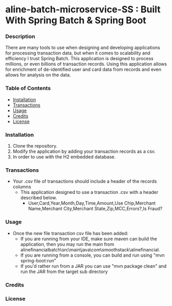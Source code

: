 # aline-batch-microservice-SS : Built With Spring Batch & Spring Boot

### Description
There are many tools to use when designing and developing applications for processing transaction data, but when it comes to scalability and efficiency I trust Spring Batch. This application is designed to process millions, or even billions of transaction records. Using this application allows for enrichment of de-identified user and card data from records and even allows for analysis on the data. 

### Table of Contents
* [Installation](#installation)
* [Transactions](#transactions)
* [Usage](#usage)
* [Credits](#credits)
* [License](#license)

### Installation
1. Clone the repository.
2. Modify the application by adding your transaction records as a csv.
3. In order to use with the H2 embedded database.

### Transactions
* Your .csv file of transactions should include a header of the records columns
  * This application designed to use a transaction .csv with a header described below. 
    *  User,Card,Year,Month,Day,Time,Amount,Use Chip,Merchant Name,Merchant City,Merchant State,Zip,MCC,Errors?,Is Fraud?

### Usage
- Once the new file transaction csv file has been added:
  - If you are running from your IDE, make sure maven can build the application, then you may run the main from alinefinancialbatch\src\main\java\com\smoothstack\alinefinancial.
  - If you are running from a console, you can build and run using "mvn spring-boot:run"
  - If you'd rather run from a JAR you can use "mvn package clean" and run the JAR from the target sub directory


### Credits


### License
